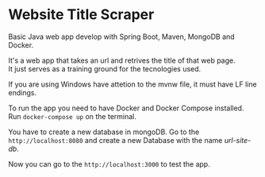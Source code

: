 # Website Title Scraper

Basic Java web app develop with Spring Boot, Maven, MongoDB and Docker.

It's a web app that takes an url and retrives the title of that web page.  
It just serves as a training ground for the tecnologies used.

If you are using Windows have attetion to the mvnw file, it must have LF line endings.

To run the app you need to have Docker and Docker Compose installed. Run `docker-compose up` on the terminal.

You have to create a new database in mongoDB. 
Go to the `http://localhost:8080` and create a new Database with the name *url-site-db*.

Now you can go to the `http://localhost:3000` to test the app.
